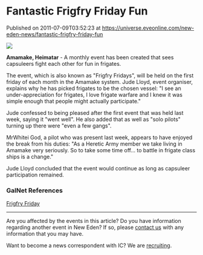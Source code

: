 # Fantastic Frigfry Friday Fun
Published on 2011-07-09T03:52:23 at https://universe.eveonline.com/new-eden-news/fantastic-frigfry-friday-fun

![](http://www.eve-ic.net/media/assets/icarticlebanner.png)  
  
 **Amamake, Heimatar** \- A monthly event has been created that sees capsuleers fight each other for fun in frigates.   
  
The event, which is also known as "Frigfry Fridays", will be held on the first friday of each month in the Amamake system. Jude Lloyd, event organiser, explains why he has picked frigates to be the chosen vessel:  "I see an under-appreciation for frigates, I love frigate warfare and I knew it was simple enough that people might actually participate."   
  
Jude confessed to being pleased after the first event that was held last week, saying it "went well". He also added that as well as "solo pilots" turning up there were "even a few gangs".   
  
MrWhitei God, a pilot who was present last week, appears to have enjoyed the break from his duties: "As a Heretic Army member we take living in Amamake very seriously. So to take some time off... to battle in frigate class ships is a change."   
  
Jude Lloyd concluded that the event would continue as long as capsuleer participation remained.

### GalNet References

[Frigfry Friday](http://www.eveonline.com/ingameboard.asp?a=topic&threadID=1541045)

* * *

Are you affected by the events in this article? Do you have information regarding another event in New Eden? If so, please [contact us](http://www.eveonline.com/news.asp?a=submitrp) with any information that you may have.  
  
Want to become a news correspondent with IC? We are [recruiting](http://www.eveonline.com/isd.asp).

